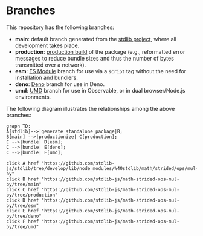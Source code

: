 <!--

@license Apache-2.0

Copyright (c) 2022 The Stdlib Authors.

Licensed under the Apache License, Version 2.0 (the "License");
you may not use this file except in compliance with the License.
You may obtain a copy of the License at

    http://www.apache.org/licenses/LICENSE-2.0

Unless required by applicable law or agreed to in writing, software
distributed under the License is distributed on an "AS IS" BASIS,
WITHOUT WARRANTIES OR CONDITIONS OF ANY KIND, either express or implied.
See the License for the specific language governing permissions and
limitations under the License.

-->

# Branches

This repository has the following branches:

-   **main**: default branch generated from the [stdlib project][stdlib-url], where all development takes place.
-   **production**: [production build][production-url] of the package (e.g., reformatted error messages to reduce bundle sizes and thus the number of bytes transmitted over a network).
-   **esm**: [ES Module][esm-url] branch for use via a `script` tag without the need for installation and bundlers.
-   **deno**: [Deno][deno-url] branch for use in Deno.
-   **umd**: [UMD][umd-url] branch for use in Observable, or in dual browser/Node.js environments.

The following diagram illustrates the relationships among the above branches:

```mermaid
graph TD;
A[stdlib]-->|generate standalone package|B;
B[main] -->|productionize| C[production];
C -->|bundle| D[esm];
C -->|bundle| E[deno];
C -->|bundle| F[umd];

click A href "https://github.com/stdlib-js/stdlib/tree/develop/lib/node_modules/%40stdlib/math/strided/ops/mul-by"
click B href "https://github.com/stdlib-js/math-strided-ops-mul-by/tree/main"
click C href "https://github.com/stdlib-js/math-strided-ops-mul-by/tree/production"
click D href "https://github.com/stdlib-js/math-strided-ops-mul-by/tree/esm"
click E href "https://github.com/stdlib-js/math-strided-ops-mul-by/tree/deno"
click F href "https://github.com/stdlib-js/math-strided-ops-mul-by/tree/umd"
```

[stdlib-url]: https://github.com/stdlib-js/stdlib/tree/develop/lib/node_modules/%40stdlib/math/strided/ops/mul-by
[production-url]: https://github.com/stdlib-js/math-strided-ops-mul-by/tree/production
[deno-url]: https://github.com/stdlib-js/math-strided-ops-mul-by/tree/deno
[umd-url]: https://github.com/stdlib-js/math-strided-ops-mul-by/tree/umd
[esm-url]: https://github.com/stdlib-js/math-strided-ops-mul-by/tree/esm